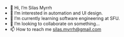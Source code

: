 - 👋 Hi, I’m Silas Myrrh
- 👀 I’m interested in automation and UI design.
- 🌱 I’m currently learning software engineering at SFU.
- 💞️ I’m looking to collaborate on something...
- 📫 How to reach me silas.myrrh@gmail.com
